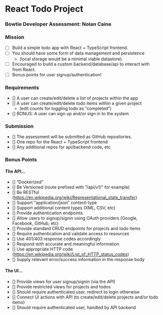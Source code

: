 # React Todo Project

### Bowtie Developer Assessment: Nolan Caine

### Mission

- [ ] Build a simple todo app with React + TypeScript frontend.
- [ ] You should have some form of data management and persistence
  - (local storage would be a minimal viable datastore).
- [ ] Encouraged to build a custom backend/database/api to interact with from React.
- [ ] Bonus points for user signup/authentication!

### Requirements

- [] A user can create/edit/delete a list of projects within the app
- [] A user can create/edit/delete todo items within a given project
  - (edit counts for toggling todo as “completed”)
- [] BONUS: A user can sign up and/or sign in to the system

### Submission

- [] The assessment will be submitted as GitHub repositories.
- [] One repo for the React + TypeScript frontend
- [] Any additional repos for api/backend code, etc

### Bonus Points

#### The API...

- [] “Dockerized”
- [] Be Versioned (route prefixed with “/api/v1/” for example)
- [] Be RESTful (https://en.wikipedia.org/wiki/Representational_state_transfer)
- [] Support “application/json” content-type
- [] Support additional content types (XML, CSV, etc)
- [] Provide authentication endpoints
- [] Allow users to signup/signin using OAuth providers (Google, Facebook, GitHub, etc)
- [] Provide standard CRUD endpoints for projects and todo items
- [] Require authentication and validate access to resources
- [] Use 401/403 response codes accordingly
- [] Respond with accurate and meaningful information
- [] Use appropriate HTTP code (https://en.wikipedia.org/wiki/List_of_HTTP_status_codes)
- [] Supply relevant error/success information in the response body

#### The UI…

- [] Provide views for user signup/signin (via the API)
- [] Provide restricted views for projects and todos
- [] Should require authenticated user, redirect to login otherwise
- [] Connect UI actions with API (to create/edit/delete projects and/or todo items)
- [] Should require authenticated user, handled by API backend
